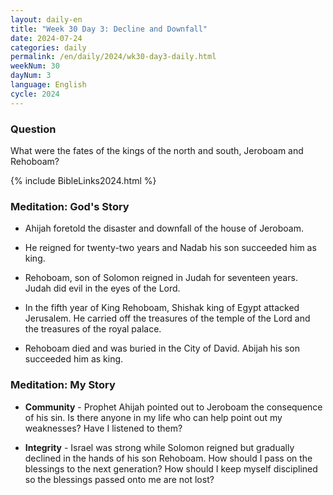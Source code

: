 ```yaml
---
layout: daily-en
title: "Week 30 Day 3: Decline and Downfall"
date: 2024-07-24
categories: daily
permalink: /en/daily/2024/wk30-day3-daily.html
weekNum: 30
dayNum: 3
language: English
cycle: 2024
---
```


### Question     
What were the fates of the kings of the north and south, Jeroboam and Rehoboam?

{% include BibleLinks2024.html %} 

### Meditation: God's Story   
+ Ahijah foretold the disaster and downfall of the house of Jeroboam. 

+ He reigned for twenty-two years and Nadab his son succeeded him as king. 

+ Rehoboam, son of Solomon reigned in Judah for seventeen years. Judah did evil in the eyes of the Lord. 

+ In the fifth year of King Rehoboam, Shishak king of Egypt attacked Jerusalem. He carried off the treasures of the temple of the Lord and the treasures of the royal palace. 

+ Rehoboam died and was buried in the City of David. Abijah his son succeeded him as king. 

### Meditation: My Story   
+ **Community** - Prophet Ahijah pointed out to Jeroboam the consequence of his sin. Is there anyone in my life who can help point out my weaknesses? Have I listened to them? 

+ **Integrity** - Israel was strong while Solomon reigned but gradually declined in the hands of his son Rehoboam. How should I pass on the blessings to the next generation? How should I keep myself disciplined so the blessings passed onto me are not lost? 
